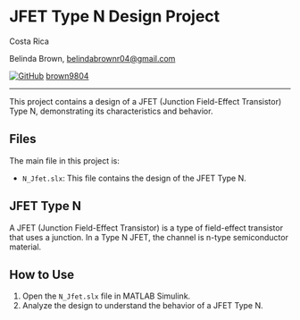 # JFET Type N Design Project

Costa Rica

Belinda Brown, belindabrownr04@gmail.com

[![GitHub](https://img.shields.io/badge/--181717?logo=github&logoColor=ffffff)](https://github.com/)
[brown9804](https://github.com/brown9804)

----------

This project contains a design of a JFET (Junction Field-Effect Transistor) Type N, demonstrating its characteristics and behavior.

## Files

The main file in this project is:

- `N_Jfet.slx`: This file contains the design of the JFET Type N.

## JFET Type N

A JFET (Junction Field-Effect Transistor) is a type of field-effect transistor that uses a junction. In a Type N JFET, the channel is n-type semiconductor material.

## How to Use

1. Open the `N_Jfet.slx` file in MATLAB Simulink.
2. Analyze the design to understand the behavior of a JFET Type N.
